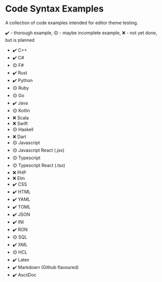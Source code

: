 # Code Syntax Examples

A collection of code examples intended for editor theme testing. 

:heavy_check_mark: - thorough example, :yellow_circle: - maybe incomplete example, :x: - not yet done, but is planned

- :heavy_check_mark: C++
- :heavy_check_mark: C#
- :yellow_circle: F#
- :heavy_check_mark: Rust
- :heavy_check_mark: Python
- :yellow_circle: Ruby
- :yellow_circle: Go
- :heavy_check_mark: Java
- :yellow_circle: Kotlin 
- :x: Scala
- :x: Swift
- :yellow_circle: Haskell
- :x: Dart
- :yellow_circle: Javascript
- :yellow_circle: Javascript React (.jsx)
- :yellow_circle: Typescript
- :yellow_circle: Typescript React (.tsx)
- :x: PHP
- :x: Elm
- :heavy_check_mark: CSS
- :heavy_check_mark: HTML
- :heavy_check_mark: YAML
- :heavy_check_mark: TOML
- :heavy_check_mark: JSON
- :heavy_check_mark: INI
- :heavy_check_mark: RON
- :yellow_circle: SQL
- :heavy_check_mark: XML
- :yellow_circle: HCL
- :heavy_check_mark: Latex
- :heavy_check_mark: Markdown (Github flavoured)
- :heavy_check_mark: AsciiDoc
